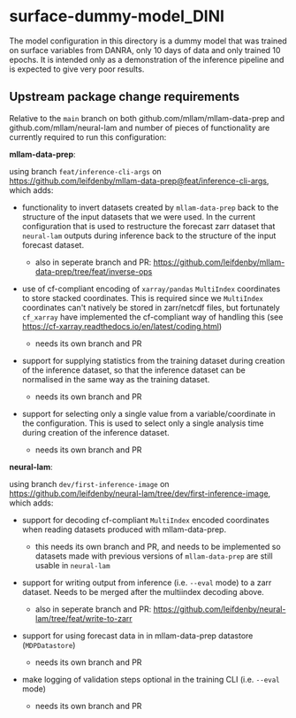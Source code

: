 # surface-dummy-model_DINI

The model configuration in this directory is a dummy model that was trained on
surface variables from DANRA, only 10 days of data and only trained 10
epochs. It is intended only as a demonstration of the inference pipeline and is
expected to give very poor results.

## Upstream package change requirements

Relative to the `main` branch on both github.com/mllam/mllam-data-prep and
github.com/mllam/neural-lam and number of pieces of functionality are currently
required to run this configuration:

**mllam-data-prep**:

using branch `feat/inference-cli-args` on
https://github.com/leifdenby/mllam-data-prep@feat/inference-cli-args, which adds:

- functionality to invert datasets created by `mllam-data-prep` back to the
  structure of the input datasets that we were used. In the current
  configuration that is used to restructure the forecast zarr dataset that
  `neural-lam` outputs during inference back to the structure of the input
  forecast dataset.

  - also in seperate branch and PR: https://github.com/leifdenby/mllam-data-prep/tree/feat/inverse-ops

- use of cf-compliant encoding of `xarray/pandas` `MultiIndex` coordinates to
  store stacked coordinates. This is required since we `MultiIndex` coordinates
  can't natively be stored in zarr/netcdf files, but fortunately `cf_xarray`
  have implemented the cf-compliant way of handling this (see
  https://cf-xarray.readthedocs.io/en/latest/coding.html)

  - needs its own branch and PR

- support for supplying statistics from the training dataset during creation of
  the inference dataset, so that the inference dataset can be normalised in the
  same way as the training dataset.

  - needs its own branch and PR

- support for selecting only a single value from a variable/coordinate in the
  configuration. This is used to select only a single analysis time during
  creation of the inference dataset.

  - needs its own branch and PR


**neural-lam**:

using branch `dev/first-inference-image` on
https://github.com/leifdenby/neural-lam/tree/dev/first-inference-image, which
adds:

- support for decoding cf-compliant `MultiIndex` encoded coordinates when reading
  datasets produced with mllam-data-prep.

  - this needs its own branch and PR, and needs to be implemented so datasets
    made with previous versions of `mllam-data-prep` are still usable in `neural-lam`

- support for writing output from inference (i.e. `--eval` mode) to a zarr
  dataset. Needs to be merged after the multiindex decoding above.

  - also in seperate branch and PR: https://github.com/leifdenby/neural-lam/tree/feat/write-to-zarr

- support for using forecast data in in mllam-data-prep datastore (`MDPDatastore`)

  - needs its own branch and PR

- make logging of validation steps optional in the training CLI (i.e. `--eval` mode)

  - needs its own branch and PR
